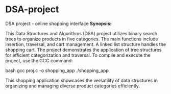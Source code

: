 # DSA-project
DSA project - online shopping interface
**Synopsis:**

This Data Structures and Algorithms (DSA) project utilizes binary search trees to organize products in five categories. The main functions include insertion, traversal, and cart management. A linked list structure handles the shopping cart. The project demonstrates the application of tree structures for efficient categorization and traversal. To compile and execute the project, use the GCC command:

bash
gcc proj.c -o shopping_app
./shopping_app

This shopping application showcases the versatility of data structures in organizing and managing diverse product categories efficiently.
